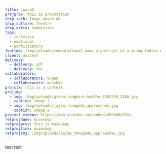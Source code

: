 ```yaml
---
title: jwara2
projprov: this is provocation
chip_tech: Image based AI
chip_culture: theatre
chip_extra: commission
tags:
  - inclusive
  - emotional
  - participatory
featimg: /img/uploads/computational_mama_a_portrait_of_a_young_indian_mother_with_man_a6b20523-0faf-449b-9063-d36ca5efde5b.png
client: amitesh
delivery:
  - delivery: sdf
  - delivery: fds
collaborators:
  - collaborators: yugen
  - collaborators: anushka
projctx: this is a context
projimg:
  - img: /img/uploads/green-longhorn-beetle-7353749_1280.jpg
    caption: image 1
  - img: /img/uploads/jajam_renegade_approaches.jpg
    caption: image 2
project_videos: https://www.youtube.com/embed/45DkH6xFGGs
relprojname: museskop
relprojprov: this is museskop
relprojlink: museskop
relprojimg: /img/uploads/jajam_renegade_approaches.jpg
---
```

t﻿ext text